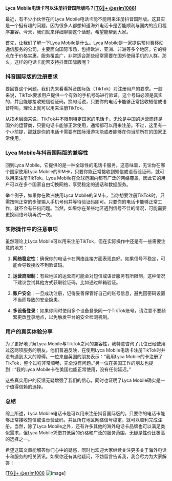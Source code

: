 **Lyca Mobile电话卡可以注册抖音国际版吗？[[TG💪+ @esim1088](https://t.me/s/esim1088)]**

最近，有不少小伙伴在问Lyca Mobile电话卡能不能用来注册抖音国际版。这其实是一个挺有趣的问题，因为很多人都想知道海外电话卡是否能顺利与国内的应用程序兼容。今天，我们就来详细聊聊这个话题，希望能帮到大家。

首先，让我们了解一下Lyca Mobile是什么。Lyca Mobile是一家提供预付费移动通信服务的公司，主要面向国际市场，包括欧洲、亚洲、非洲等多个地区。它的特点在于价格实惠，服务覆盖广，非常适合那些经常需要在国外使用手机的人群。那么，这样的电话卡能否支持抖音国际版呢？

### 抖音国际版的注册要求

要回答这个问题，我们先来看看抖音国际版（TikTok）对注册用户的要求。一般来说，TikTok要求用户提供一个有效的手机号码进行验证。这个号码必须是真实的，并且能够接收短信验证码。换句话说，只要你的电话卡能够正常接收短信或语音呼叫，理论上就可以用来注册TikTok。

从技术层面来说，TikTok并不限制特定国家的电话卡。无论是中国的运营商还是国外的运营商，只要电话卡能够正常使用，通常都可以用来注册。不过，这里有一个小前提，那就是你的电话卡需要有国际漫游功能或者能够在你当前所在的国家正常使用。

### Lyca Mobile与抖音国际版的兼容性

回到Lyca Mobile，它提供的是一种全球性的电话卡服务。这意味着，无论你在哪个国家使用Lyca Mobile的SIM卡，只要你能正常接收到短信或语音验证码，就可以用来注册TikTok。Lyca Mobile在全球范围内都有广泛的网络覆盖，因此它的用户可以在多个国家自由切换网络，享受稳定的通话和数据服务。

举个例子，如果你在欧洲使用Lyca Mobile的SIM卡，当你想要注册TikTok时，只需按照正常的步骤输入手机号码并等待验证码即可。只要你的电话卡能够正常工作，就不会有任何问题。当然，如果你在某些地区遇到信号不佳的情况，可能需要更换网络环境再试一次。

### 实际操作中的注意事项

虽然理论上Lyca Mobile可以用来注册TikTok，但在实际操作中还是有一些需要注意的地方：

1. **网络稳定性**：确保你的电话卡在网络连接方面表现良好。如果信号不稳定，可能会导致接收不到验证码。
   
2. **运营商限制**：有些地区的运营商可能会对短信或语音服务有所限制，这种情况下建议尝试其他方式获取验证码，比如通过邮箱验证。

3. **账户安全**：一旦成功注册，记得妥善保管好自己的账号信息，避免因密码设置不当而导致的安全隐患。

4. **多设备登录**：如果你同时使用多个设备登录同一个TikTok账号，请注意不要频繁更改登录地点，以免触发平台的安全检测机制。

### 用户的真实体验分享

为了更好地了解Lyca Mobile与TikTok之间的兼容性，我特意咨询了几位已经使用过这两项服务的朋友。他们普遍反映，在使用Lyca Mobile电话卡注册TikTok时并没有遇到太大的障碍。一位来自英国的朋友表示：“我用Lyca Mobile的卡注册了TikTok，整个过程非常顺畅，完全没有问题。”另一位在美国工作的朋友也提到：“我的Lyca Mobile卡在美国也能正常使用，没有任何延迟。”

这些真实用户的反馈无疑增强了我们的信心，同时也证明了Lyca Mobile确实是一个值得信赖的选择。

### 总结

综上所述，Lyca Mobile电话卡是可以用来注册抖音国际版的。只要你的电话卡能够正常接收短信或语音验证码，并且所在地区网络信号稳定，就可以顺利完成注册。当然，除了Lyca Mobile之外，还有许多其他的海外电话卡品牌也可以满足类似需求，但Lyca Mobile凭借其低廉的价格和广泛的服务范围，无疑是性价比极高的选择之一。

希望这篇文章能解答你们心中的疑惑，同时也欢迎大家继续关注更多关于海外电话卡和服务的相关资讯。如果你还有其他疑问，不妨留言告诉我，我会尽力为大家解答！

[[TG💪+ @esim1088](https://t.me/s/esim1088) ![Image](https://i.postimg.cc/4NQfJmqS/Snipaste-2025-05-13-00-14-12.png)]